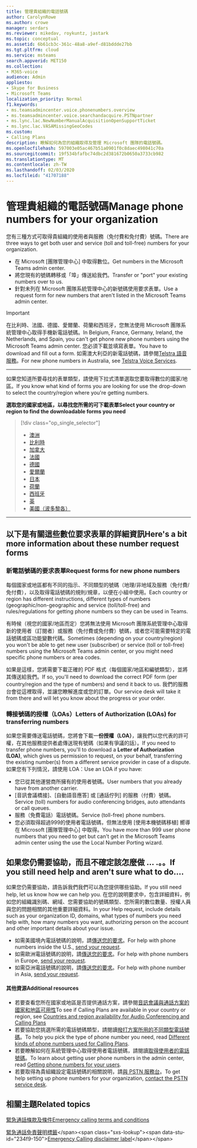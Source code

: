 ```yaml
---
title: 管理貴組織的電話號碼
author: CarolynRowe
ms.author: crowe
manager: serdars
ms.reviewer: mikedav, roykuntz, jastark
ms.topic: conceptual
ms.assetid: 6b61cb3c-361c-48a8-a9ef-d81bddde27bb
ms.tgt.pltfrm: cloud
ms.service: msteams
search.appverid: MET150
ms.collection:
- M365-voice
audience: Admin
appliesto:
- Skype for Business
- Microsoft Teams
localization_priority: Normal
f1.keywords:
- ms.teamsadmincenter.voice.phonenumbers.overview
- ms.teamsadmincenter.voice.searchandacquire.PSTNpartner
- ms.lync.lac.NewNumberManualAcquisitionOpenSupportTicket
- ms.lync.lac.VASAMissingGeoCodes
ms.custom:
- Calling Plans
description: 瞭解如何為您的組織取得及管理 Microsoft 團隊的電話號碼。
ms.openlocfilehash: 597003e05ac467b51a0901f0c8daec498041c70a
ms.sourcegitcommit: 19f534bfafbc74dbc2d381672b0650a3733cb982
ms.translationtype: MT
ms.contentlocale: zh-TW
ms.lasthandoff: 02/03/2020
ms.locfileid: "41707188"
---
```

# <a name="manage-phone-numbers-for-your-organization"></a><span data-ttu-id="234f9-103">管理貴組織的電話號碼</span><span class="sxs-lookup"><span data-stu-id="234f9-103">Manage phone numbers for your organization</span></span>

<span data-ttu-id="234f9-104">您有三種方式可取得貴組織的使用者與服務（免付費和免付費）號碼。</span><span class="sxs-lookup"><span data-stu-id="234f9-104">There are three ways to get both user and service (toll and toll-free) numbers for your organization.</span></span>
- <span data-ttu-id="234f9-105">在 Microsoft [團隊管理中心] 中取得數位。</span><span class="sxs-lookup"><span data-stu-id="234f9-105">Get numbers in the Microsoft Teams admin center.</span></span>
- <span data-ttu-id="234f9-106">將您現有的號碼轉移或「埠」傳送給我們。</span><span class="sxs-lookup"><span data-stu-id="234f9-106">Transfer or "port" your existing numbers over to us.</span></span>
- <span data-ttu-id="234f9-107">針對未列在 Microsoft 團隊系統管理中心的新號碼使用要求表單。</span><span class="sxs-lookup"><span data-stu-id="234f9-107">Use a request form for new numbers that aren't listed in the Microsoft Teams admin center.</span></span>

> [!IMPORTANT]
> <span data-ttu-id="234f9-108">在比利時、法國、德國、愛爾蘭、荷蘭和西班牙，您無法使用 Microsoft 團隊系統管理中心取得手機新電話號碼。</span><span class="sxs-lookup"><span data-stu-id="234f9-108">In Belgium, France, Germany, Ireland, the Netherlands, and Spain, you can't get phone new phone numbers using the Microsoft Teams admin center.</span></span> <span data-ttu-id="234f9-109">您必須下載並填寫表單。</span><span class="sxs-lookup"><span data-stu-id="234f9-109">You have to download and fill out a form.</span></span> <span data-ttu-id="234f9-110">如需澳大利亞的新電話號碼，請參閱[Telstra 語音服務](https://aka.ms/TelstraVoicePlan)。</span><span class="sxs-lookup"><span data-stu-id="234f9-110">For new phone numbers in Australia, see [Telstra Voice Services](https://aka.ms/TelstraVoicePlan).</span></span>

***
<span data-ttu-id="234f9-111">如果您知道所要尋找的表單類型，請使用下拉式清單選取您要取得數位的國家/地區。</span><span class="sxs-lookup"><span data-stu-id="234f9-111">If you know what kind of forms you are looking for use the drop-down to select the country/region where you're getting numbers.</span></span>

<span data-ttu-id="234f9-112">**選取您的國家或地區，以尋找您所需的可下載表單**</span><span class="sxs-lookup"><span data-stu-id="234f9-112">**Select your country or region to find the downloadable forms you need**</span></span>
> [!div class="op_single_selector"]
> - [澳洲](phone-number-management-for-australia.md)
> - [比利時](phone-number-management-for-belgium.md)
> - [加拿大](phone-number-management-for-canada.md)
> - [法國](phone-number-management-for-france.md)
> - [德國](phone-number-management-for-germany.md)
> - [愛爾蘭](phone-number-management-for-ireland.md)
> - [日本](phone-number-management-for-japan.md)
> - [荷蘭](phone-number-management-for-the-netherlands.md)
> - [西班牙](phone-number-management-for-spain.md)
> - [英](phone-number-management-for-the-u-k.md)
> - [美國（波多黎各）](phone-number-management-for-the-u-s.md)

***
## <a name="heres-a-bit-more-information-about-these-number-request-forms"></a><span data-ttu-id="234f9-124">以下是有關這些數位要求表單的詳細資訊</span><span class="sxs-lookup"><span data-stu-id="234f9-124">Here's a bit more information about these number request forms</span></span>

### <a name="request-forms-for-new-phone-numbers"></a><span data-ttu-id="234f9-125">新電話號碼的要求表單</span><span class="sxs-lookup"><span data-stu-id="234f9-125">Request forms for new phone numbers</span></span>

<span data-ttu-id="234f9-126">每個國家或地區都有不同的指示、不同類型的號碼（地理/非地域及服務（免付費/免付費），以及取得電話號碼的規則/規章，以便在小組中使用。</span><span class="sxs-lookup"><span data-stu-id="234f9-126">Each country or region has different instructions, different types of numbers (geographic/non-geographic and service (toll/toll-free) and rules/regulations for getting phone numbers so they can be used in Teams.</span></span>

<span data-ttu-id="234f9-127">有時候（視您的國家/地區而定）您將無法使用 Microsoft 團隊系統管理中心取得新的使用者（訂閱者）或服務（免付費或免付費）號碼，或者您可能需要特定的電話號碼或區功能變數代碼。</span><span class="sxs-lookup"><span data-stu-id="234f9-127">Sometimes (depending on your country/region) you won't be able to get new user (subscriber) or service (toll or toll-free) numbers using the Microsoft Teams admin center, or you might need specific phone numbers or area codes.</span></span>

<span data-ttu-id="234f9-128">如果是這樣，您將需要下載正確的 PDF 格式（每個國家/地區和編號類型），並將其傳送給我們。</span><span class="sxs-lookup"><span data-stu-id="234f9-128">If so, you'll need to download the correct PDF form (per country/region and the type of numbers) and send it back to us.</span></span> <span data-ttu-id="234f9-129">我們的服務台會從這裡取得，並讓您瞭解進度或您的訂單。</span><span class="sxs-lookup"><span data-stu-id="234f9-129">Our service desk will take it from there and will let you know about the progress or your order.</span></span>

### <a name="letters-of-authorization-loas-for-transferring-numbers"></a><span data-ttu-id="234f9-130">轉接號碼的授權（LOAs）</span><span class="sxs-lookup"><span data-stu-id="234f9-130">Letters of Authorization (LOAs) for transferring numbers</span></span>

<span data-ttu-id="234f9-131">如果您需要傳送電話號碼，您將會下載一**份授權（LOA）**，讓我們以您代表的許可權，在其他服務提供者處傳送現有號碼（如果有爭議的話）。</span><span class="sxs-lookup"><span data-stu-id="234f9-131">If you need to transfer phone numbers, you'll to download a **Letter of Authorization (LOA)**, which gives us permission to request, on your behalf, transferring the existing number(s) from a different service provider in case of a dispute.</span></span> <span data-ttu-id="234f9-132">如果您有下列情況，請使用 LOA：</span><span class="sxs-lookup"><span data-stu-id="234f9-132">Use an LOA if you have:</span></span>
- <span data-ttu-id="234f9-133">您已從其他運營商所擁有的使用者號碼。</span><span class="sxs-lookup"><span data-stu-id="234f9-133">User numbers that you already have from another carrier.</span></span>
- <span data-ttu-id="234f9-134">[音訊會議橋接]、[自動語音應答] 或 [通話佇列] 的服務（付費）號碼。</span><span class="sxs-lookup"><span data-stu-id="234f9-134">Service (toll) numbers for audio conferencing bridges, auto attendants or call queues.</span></span>
- <span data-ttu-id="234f9-135">服務（免費電話）電話號碼。</span><span class="sxs-lookup"><span data-stu-id="234f9-135">Service (toll-free) phone numbers.</span></span>
- <span data-ttu-id="234f9-136">您必須取得超過999的使用者電話號碼，但無法使用 [使用本機號碼移植] 嚮導在 Microsoft [團隊管理中心] 中取得。</span><span class="sxs-lookup"><span data-stu-id="234f9-136">You have more than 999 user phone numbers that you need to get but can't get in the Microsoft Teams admin center using the use the Local Number Porting wizard.</span></span>

## <a name="if-you-still-need-help-and-arent-sure-what-to-do"></a><span data-ttu-id="234f9-137">如果您仍需要協助，而且不確定該怎麼做 ... .。。</span><span class="sxs-lookup"><span data-stu-id="234f9-137">If you still need help and aren't sure what to do....</span></span>

<span data-ttu-id="234f9-138">如果您仍需要協助，請告訴我們我們可以為您提供哪些協助。</span><span class="sxs-lookup"><span data-stu-id="234f9-138">If you still need help, let us know how we can help you.</span></span> <span data-ttu-id="234f9-139">在您的說明要求中，包含詳細資料，例如您的組織識別碼、網域、您需要協助的號碼類型、您所需的數位數量、授權人員與您的問題相關的其他重要詳細資料。</span><span class="sxs-lookup"><span data-stu-id="234f9-139">In your Help request, include details such as your organization ID, domains, what types of numbers you need help with, how many numbers you want, authorizing person on the account and other important details about your issue.</span></span>
- <span data-ttu-id="234f9-140">如需美國境內電話號碼的說明，請[傳送您的要求](mailto:ptn@microsoft.com)。</span><span class="sxs-lookup"><span data-stu-id="234f9-140">For help with phone numbers inside the U.S., [send your request](mailto:ptn@microsoft.com).</span></span>
- <span data-ttu-id="234f9-141">如需歐洲電話號碼的說明，請[傳送您的要求](mailto:ptneu@microsoft.com)。</span><span class="sxs-lookup"><span data-stu-id="234f9-141">For help with phone numbers in Europe, [send your request](mailto:ptneu@microsoft.com).</span></span>
- <span data-ttu-id="234f9-142">如需亞洲電話號碼的說明，請[傳送您的要求](mailto:ptnapac@microsoft.com)。</span><span class="sxs-lookup"><span data-stu-id="234f9-142">For help with phone number in Asia, [send your request](mailto:ptnapac@microsoft.com).</span></span>

#### <a name="additional-resources"></a><span data-ttu-id="234f9-143">其他資源</span><span class="sxs-lookup"><span data-stu-id="234f9-143">Additional resources</span></span>

- <span data-ttu-id="234f9-144">若要查看您所在國家或地區是否提供通話方案，請參閱[音訊會議與通話方案的國家和地區可用性](../country-and-region-availability-for-audio-conferencing-and-calling-plans/country-and-region-availability-for-audio-conferencing-and-calling-plans.md)</span><span class="sxs-lookup"><span data-stu-id="234f9-144">To see if Calling Plans are available in your country or region, see [Countries and region availability for Audio Conferencing and Calling Plans](../country-and-region-availability-for-audio-conferencing-and-calling-plans/country-and-region-availability-for-audio-conferencing-and-calling-plans.md)</span></span>
- <span data-ttu-id="234f9-145">若要協助您挑選所需的電話號碼類型，請閱讀[撥打方案所用的不同類型電話號碼](../different-kinds-of-phone-numbers-used-for-calling-plans.md)。</span><span class="sxs-lookup"><span data-stu-id="234f9-145">To help you pick the type of phone number you need, read [Different kinds of phone numbers used for Calling Plans](../different-kinds-of-phone-numbers-used-for-calling-plans.md).</span></span>
- <span data-ttu-id="234f9-146">若要瞭解如何在系統管理中心取得使用者電話號碼，請閱讀[取得使用者的電話號碼](/microsoftteams/getting-phone-numbers-for-your-users)。</span><span class="sxs-lookup"><span data-stu-id="234f9-146">To learn about getting user phone numbers in the admin center, read [Getting phone numbers for your users](/microsoftteams/getting-phone-numbers-for-your-users).</span></span>
- <span data-ttu-id="234f9-147">若要取得為貴組織設定電話號碼的相關說明，請[與 PSTN 服務台](contact-pstn-service-desk.md)。</span><span class="sxs-lookup"><span data-stu-id="234f9-147">To get help setting up phone numbers for your organization, [contact the PSTN service desk](contact-pstn-service-desk.md).</span></span>
  
    
## <a name="related-topics"></a><span data-ttu-id="234f9-148">相關主題</span><span class="sxs-lookup"><span data-stu-id="234f9-148">Related topics</span></span>

[<span data-ttu-id="234f9-149">緊急通話條款及條件</span><span class="sxs-lookup"><span data-stu-id="234f9-149">Emergency calling terms and conditions</span></span>](../emergency-calling-terms-and-conditions.md)

<span data-ttu-id="234f9-150">[緊急通話免責聲明標籤](https://github.com/MicrosoftDocs/OfficeDocs-SkypeForBusiness/blob/live/Teams/downloads/emergency-calling/emergency-calling-label-(en-us)-(v.1.0).zip?raw=true)</span><span class="sxs-lookup"><span data-stu-id="234f9-150">[Emergency Calling disclaimer label](https://github.com/MicrosoftDocs/OfficeDocs-SkypeForBusiness/blob/live/Teams/downloads/emergency-calling/emergency-calling-label-(en-us)-(v.1.0).zip?raw=true)</span></span> 
